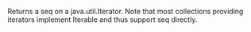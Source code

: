 Returns a seq on a java.util.Iterator. Note that most collections
  providing iterators implement Iterable and thus support seq directly.